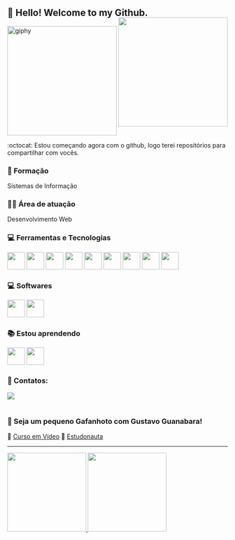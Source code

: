 ## 🖖 Hello! Welcome to my Github.
<img src="https://i.ibb.co/DMF9nfJ/giphy.gif" alt="giphy" border="0" width="250px">

<img align="right" width="250px" style="margin-top:-20px" src="https://i.ibb.co/s2fVH7Y/igor.png">


:octocat: Estou começando agora com o github, logo terei repositórios para compartilhar com vocês.

### 🏫 Formação
<p>Sistemas de Informação</p>

### 👨‍💼 Área de atuação
<p> Desenvolvimento Web </p>

### :computer: Ferramentas e Tecnologias
 
<div>
  <img src="https://cdn.jsdelivr.net/gh/devicons/devicon/icons/git/git-original.svg" width="40" height="40"/> 
  <img src="https://cdn.jsdelivr.net/gh/devicons/devicon/icons/github/github-original-wordmark.svg" width="40" height="40"/>
  <img src="https://cdn.jsdelivr.net/gh/devicons/devicon/icons/html5/html5-original-wordmark.svg" width="40" height="40" /> 
  <img src="https://cdn.jsdelivr.net/gh/devicons/devicon/icons/css3/css3-plain-wordmark.svg" width="40" height="40"/> 
  <img src="https://cdn.jsdelivr.net/gh/devicons/devicon/icons/bootstrap/bootstrap-plain-wordmark.svg" width="40" height="40"/>
  <img src="https://cdn.jsdelivr.net/gh/devicons/devicon/icons/javascript/javascript-original.svg" width="40" height="40"/> 
  <img src="https://cdn.jsdelivr.net/gh/devicons/devicon/icons/jquery/jquery-original-wordmark.svg" width="40" height="40"/> 
  <img src="https://cdn.jsdelivr.net/gh/devicons/devicon/icons/php/php-original.svg" width="40" height="40"/>
  <img src="https://cdn.jsdelivr.net/gh/devicons/devicon/icons/mysql/mysql-original-wordmark.svg" width="40" height="40"/>  
</div>

### :computer: Softwares
<div>
  <img src="https://cdn.jsdelivr.net/gh/devicons/devicon/icons/photoshop/photoshop-plain.svg" width="40" height="40" />
  <img src="https://cdn.jsdelivr.net/gh/devicons/devicon/icons/vscode/vscode-original-wordmark.svg" width="40" height="40"/>
</div>

### :books: Estou aprendendo
<div>
  <img src="https://cdn.jsdelivr.net/gh/devicons/devicon/icons/ionic/ionic-original-wordmark.svg" width="40" height="40"/>
  <img src="https://cdn.jsdelivr.net/gh/devicons/devicon/icons/laravel/laravel-plain-wordmark.svg" width="40" height="40"/>
</div>

### :link: Contatos:
<div>
  <a href="https://br.linkedin.com/in/igor-triveloni-4976a2216" target="_blank"><img src="https://img.shields.io/badge/-LinkedIn-%230077B5?style=for-the-badge&logo=linkedin&logoColor=white" target="_blank"></a>   
</div>

<br>

### :link: Seja um pequeno Gafanhoto com Gustavo Guanabara!
<div>
 🖖 <a href="https://www.cursoemvideo.com/" target="_blank">Curso em Vídeo</a>
 🖖 <a href="https://www.estudonauta.com/" target="_blank">Estudonauta</a>
</div>

<hr>
<div>
  <a href="https://github.com/igorTriveloni">
  <img height="180em" src="https://github-readme-stats.vercel.app/api?username=igorTriveloni&show_icons=true&theme=algolia&include_all_commits=true&count_private=true"/>
  <img height="180em" src="https://github-readme-stats.vercel.app/api/top-langs/?username=igorTriveloni&layout=compact&langs_count=7&theme=algolia"/> 
</div>
